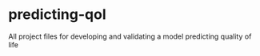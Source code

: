 # predicting-qol
All project files for developing and validating a model predicting quality of life
